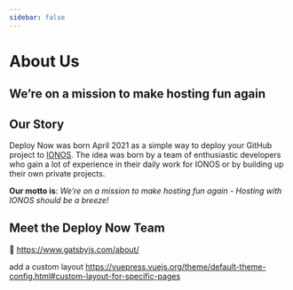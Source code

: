 ```yaml
---
sidebar: false
---
```


<h1 class="text-4xl my-0 py-0">About Us</h1>
<h2>We’re on a mission to make hosting fun again</h2>

## Our Story

Deploy Now was born April 2021 as a simple way to deploy your GitHub project to [IONOS](https://www.ionos.com/).
The idea was born by a team of enthusiastic developers who gain a lot of experience in their daily work for IONOS or by building up their own private projects.

**Our motto is**: _We’re on a mission to make hosting fun again - Hosting with IONOS should be a breeze!_

## Meet the Deploy Now Team

:owl: https://www.gatsbyjs.com/about/

add a custom layout https://vuepress.vuejs.org/theme/default-theme-config.html#custom-layout-for-specific-pages